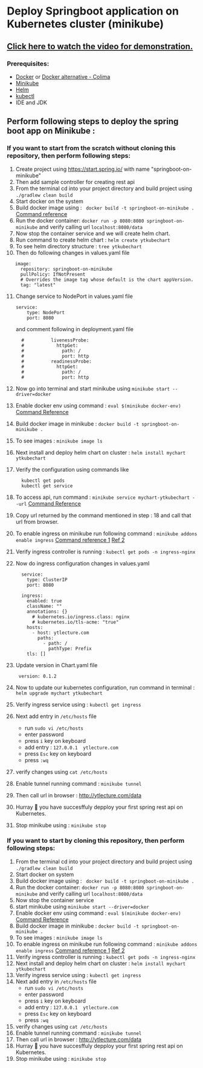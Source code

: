 # Deploy Springboot application on Kubernetes cluster (minikube)

## [Click here to watch the video for demonstration.](https://youtu.be/M6ZavWvKlcc)


### Prerequisites:
 - [Docker](https://docs.docker.com/engine/install/) or [Docker alternative - Colima](https://github.com/abiosoft/colima)
 - [Minikube](https://minikube.sigs.k8s.io/docs/start/)
 - [Helm](https://helm.sh/docs/intro/install/)
 - [kubectl](https://kubernetes.io/docs/tasks/tools/)
 - IDE and JDK


## Perform following steps to deploy the spring boot app on Minikube :

### If you want to start from the scratch without cloning this repository, then perform following steps:

1. Create project using https://start.spring.io/ with name "springboot-on-minikube"
2. Then add sample controller for creating rest api
3. From the terminal cd into your project directory and build project using ``` ./gradlew clean build ```
4. Start docker on the system
5. Build docker image using : ```  docker build -t springboot-on-minikube .  ```  [Command reference](https://minikube.sigs.k8s.io/docs/drivers/docker/)
6. Run the docker container: ``` docker run -p 8080:8080 springboot-on-minikube ``` and verify calling url ``` localhost:8080/data ```
7. Now stop the container service and we will create helm chart.
8. Run command to create helm chart :  ``` helm create ytkubechart ```
9. To see helm directory structure : ``` tree ytkubechart ```
10. Then do following changes in values.yaml file
 ```
    image:
      repository: springboot-on-minikube
      pullPolicy: IfNotPresent
      # Overrides the image tag whose default is the chart appVersion.
      tag: "latest"
 ```

11. Change service to NodePort in values.yaml file
    ```
    service:
        type: NodePort
        port: 8080
    ```

    and comment following in deployment.yaml file

    ```
      #          livenessProbe:
      #            httpGet:
      #              path: /
      #              port: http
      #          readinessProbe:
      #            httpGet:
      #              path: /
      #              port: http

    ```    
13. Now go into terminal and start minikube using ``` minikube start --driver=docker ```
14. Enable docker env using command :  ``` eval $(minikube docker-env)  ```  [Command Reference](https://minikube.sigs.k8s.io/docs/commands/docker-env/)
15. Build docker image in minikube : ``` docker build -t springboot-on-minikube . ```
16. To see images : ``` minikube image ls ```
17. Next install and deploy helm chart on cluster : ``` helm install mychart ytkubechart ```
18. Verify the configuration using commands like
    ```
      kubectl get pods
      kubectl get service
    ```
19. To access api, run command : ``` minikube service mychart-ytkubechart --url ```   [Command Reference](https://minikube.sigs.k8s.io/docs/handbook/accessing/#using-minikube-service-with-tunnel)
20. Copy url returned by the command mentioned in step : 18 and call that url from browser.
21. To enable ingress on minikube run following command :  ``` minikube addons enable ingress ```  [Command reference 1](https://kubernetes.io/docs/tasks/access-application-cluster/ingress-minikube/)  [Ref 2](https://minikube.sigs.k8s.io/docs/handbook/addons/ingress-dns/)
22. Verify ingress controller is running :  ``` kubectl get pods -n ingress-nginx ```
23. Now do ingress configuration changes in values.yaml
    ```
      service:
        type: ClusterIP
        port: 8080
    ```

    ```
      ingress:
        enabled: true
        className: ""
        annotations: {}
          # kubernetes.io/ingress.class: nginx
          # kubernetes.io/tls-acme: "true"
        hosts:
          - host: ytlecture.com
            paths:
              - path: /
                pathType: Prefix
        tls: []
    ```
24. Update version in Chart.yaml file
    ```
     version: 0.1.2
    ```
25. Now to update our kubernetes configuration, run command in terminal : ``` helm upgrade mychart ytkubechart ```
26. Verify ingress service using : ``` kubectl get ingress ```
27. Next add entry in ``` /etc/hosts ``` file
     - run ``` sudo vi /etc/hosts ```
     - enter password
     - press ``` i ``` key on keyboard
     - add entry : ``` 127.0.0.1  ytlecture.com ```
     - press ``` Esc ``` key on keyboard
     - press ``` :wq ```
       
27. verify changes using ``` cat /etc/hosts ```
28. Enable tunnel running command : ``` minikube tunnel ```
29. Then call url in browser : http://ytlecture.com/data
30. Hurray :clap:  you have succesffuly depploy your first spring rest api on Kubernetes.
31. Stop minikube using : ``` minikube stop ```     


### If you want to start by cloning this repository, then perform following steps:
1. From the terminal cd into your project directory and build project using ``` ./gradlew clean build ```
2. Start docker on system
3. Build docker image using : ```  docker build -t springboot-on-minikube .  ```
4. Run the docker container: ``` docker run -p 8080:8080 springboot-on-minikube ``` and verify calling url ``` localhost:8080/data ```
5. Now stop the container service 
6. start minikube using ``` minikube start --driver=docker ```
7. Enable docker env using command :  ``` eval $(minikube docker-env)  ```  [Command Reference](https://minikube.sigs.k8s.io/docs/commands/docker-env/)
8. Build docker image in minikube : ``` docker build -t springboot-on-minikube . ```
9. To see images : ``` minikube image ls ```
10. To enable ingress on minikube run following command :  ``` minikube addons enable ingress ```  [Command reference 1](https://kubernetes.io/docs/tasks/access-application-cluster/ingress-minikube/)  [Ref 2](https://minikube.sigs.k8s.io/docs/handbook/addons/ingress-dns/)
11. Verify ingress controller is running :  ``` kubectl get pods -n ingress-nginx ```
12. Next install and deploy helm chart on cluster : ``` helm install mychart ytkubechart ```
13. Verify ingress service using : ``` kubectl get ingress ```
14. Next add entry in ``` /etc/hosts ``` file
     - run ``` sudo vi /etc/hosts ```
     - enter password
     - press ``` i ``` key on keyboard
     - add entry : ``` 127.0.0.1  ytlecture.com ```
     - press ``` Esc ``` key on keyboard
     - press ``` :wq ```
15. verify changes using ``` cat /etc/hosts ```
16. Enable tunnel running command : ``` minikube tunnel ```
17. Then call url in browser : http://ytlecture.com/data
18. Hurray :clap:  you have succesffuly depploy your first spring rest api on Kubernetes.
19. Stop minikube using : ``` minikube stop ``` 

    
